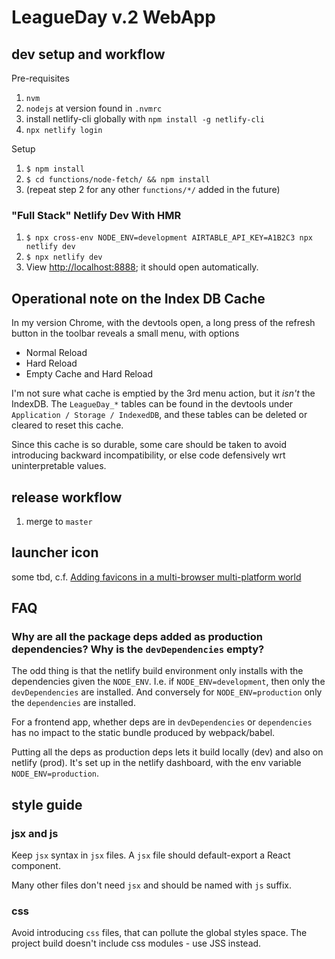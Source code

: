# LeagueDay v.2 WebApp

## dev setup and workflow

Pre-requisites

1. `nvm`
2. `nodejs` at version found in `.nvmrc`
3. install netlify-cli globally with `npm install -g netlify-cli`
4. `npx netlify login`

Setup

1. `$ npm install`
2. `$ cd functions/node-fetch/ && npm install`
3. (repeat step 2 for any other `functions/*/` added in the future)

### "Full Stack" Netlify Dev With HMR

1. `$ npx cross-env NODE_ENV=development AIRTABLE_API_KEY=A1B2C3 npx netlify dev`
2. `$ npx netlify dev`
3. View [http://localhost:8888](http://localhost:8888); it should open automatically.

## Operational note on the Index DB Cache

In my version Chrome, with the devtools open, a long press of the refresh button
in the toolbar reveals a small menu, with options

* Normal Reload
* Hard Reload
* Empty Cache and Hard Reload

I'm not sure what cache is emptied by the 3rd menu action, but it *isn't* the
IndexDB. The `LeagueDay_*` tables can be found in the devtools under
`Application / Storage / IndexedDB`, and these tables can be deleted or cleared
to reset this cache.

Since this cache is so durable, some care should be taken to avoid introducing
backward incompatibility, or else code defensively wrt uninterpretable values.

## release workflow

1. merge to `master`

## launcher icon

some tbd, c.f. [Adding favicons in a multi-browser multi-platform world](https://mobiforge.com/design-development/adding-favicons-in-a-multi-browser-multi-platform-world)

## FAQ

### Why are all the package deps added as production dependencies? Why is the `devDependencies` empty?

The odd thing is that the netlify build environment only installs with the dependencies given the
`NODE_ENV`. I.e. if `NODE_ENV=development`, then only the `devDependencies` are installed. And
conversely for `NODE_ENV=production` only the `dependencies` are installed.

For a frontend app, whether deps are in `devDependencies` or `dependencies` has no impact to the
static bundle produced by webpack/babel.

Putting all the deps as production deps lets it build locally (dev) and also on netlify (prod).
It's set up in the netlify dashboard, with the env variable `NODE_ENV=production`.

## style guide

### jsx and js

Keep `jsx` syntax in `jsx` files. A `jsx` file should default-export a React component.

Many other files don't need `jsx` and should be named with `js` suffix.

### css

Avoid introducing `css` files, that can pollute the global styles space. The project build
doesn't include css modules - use JSS instead.
